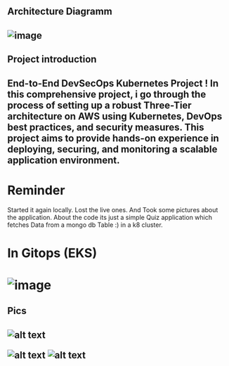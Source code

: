 <h2>  Architecture Diagramm <h2>

![image](https://github.com/Tim275/kubernetes-3-tier-application/assets/117520669/180c726a-2e89-4d3f-8663-23842a355b7d)

<h2> Project introduction <h2>

End-to-End DevSecOps Kubernetes Project ! In this comprehensive project, i go through the process of setting up a robust Three-Tier architecture on AWS using Kubernetes, DevOps best practices, and security measures. This project aims to provide hands-on experience in deploying, securing, and monitoring a scalable application environment.

<h1> Reminder </h1>

Started it again locally. Lost the live ones. And Took some pictures about the application. About the code its just a simple Quiz application which fetches Data from a mongo db Table :) in a k8 cluster.


<h1> In Gitops (EKS) <h1>

![image](https://github.com/Tim275/kubernetes-3-tier-application/assets/117520669/12849e57-2a58-4af1-a7fb-f1b3112e797e)


<h2> Pics <h2>

![alt text](componentslocal.png)


![alt text](frontend.png)
![alt text](backend.png)